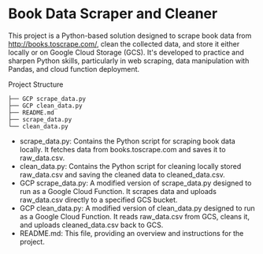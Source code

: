 # Book Data Scraper and Cleaner
This project is a Python-based solution designed to scrape book data from http://books.toscrape.com/, clean the collected data, and store it either locally or on Google Cloud Storage (GCS). It's developed to practice and sharpen Python skills, particularly in web scraping, data manipulation with Pandas, and cloud function deployment.

Project Structure

    ├── GCP scrape_data.py
    ├── GCP clean_data.py
    ├── README.md
    ├── scrape_data.py
    └── clean_data.py

- scrape_data.py: Contains the Python script for scraping book data locally. It fetches data from books.toscrape.com and saves it to raw_data.csv.
- clean_data.py: Contains the Python script for cleaning locally stored raw_data.csv and saving the cleaned data to cleaned_data.csv.
- GCP scrape_data.py: A modified version of scrape_data.py designed to run as a Google Cloud Function. It scrapes data and uploads raw_data.csv directly to a specified GCS bucket.
- GCP clean_data.py: A modified version of clean_data.py designed to run as a Google Cloud Function. It reads raw_data.csv from GCS, cleans it, and uploads cleaned_data.csv back to GCS.
- README.md: This file, providing an overview and instructions for the project.
